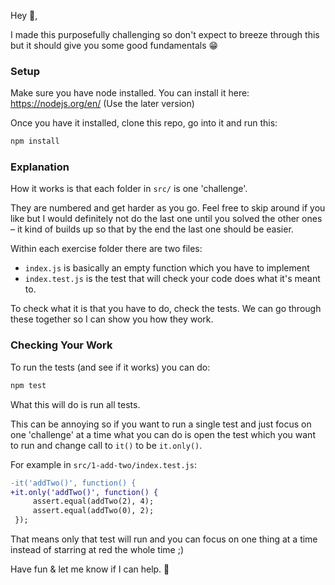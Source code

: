 Hey :wave:,

I made this purposefully challenging so don't expect to breeze through this but it should give you some good fundamentals :grin:


### Setup

Make sure you have node installed. You can install it here: https://nodejs.org/en/ (Use the later version)

Once you have it installed, clone this repo, go into it and run this:

```bash
npm install
```

### Explanation

How it works is that each folder in `src/` is one 'challenge'.

They are numbered and get harder as you go. Feel free to skip around if you like but I would definitely not do the last one until you solved the other ones – it kind of builds up so that by the end the last one should be easier.

Within each exercise folder there are two files:
- `index.js` is basically an empty function which you have to implement
- `index.test.js` is the test that will check your code does what it's meant to.

To check what it is that you have to do, check the tests. We can go through these together so I can show you how they work.


### Checking Your Work

To run the tests (and see if it works) you can do:

```bash
npm test
```
What this will do is run all tests.

This can be annoying so if you want to run a single test and just focus on one 'challenge' at a time what you can do is open the test which you want to run and change call to `it()` to be `it.only()`.

For example in `src/1-add-two/index.test.js`:

```diff
-it('addTwo()', function() {
+it.only('addTwo()', function() {
     assert.equal(addTwo(2), 4);
     assert.equal(addTwo(0), 2);
 });

```
That means only that test will run and you can focus on one thing at a time instead of starring at red the whole time ;)

Have fun & let me know if I can help. :muscle:
